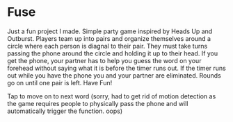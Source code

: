 # Fuse

Just a fun project I made. Simple party game inspired by Heads Up and Outburst. Players team up into pairs and organize themselves around a circle where each person is diagnal to their pair. They must take turns passing the phone around the circle and holding it up to their head. If you get the phone, your partner has to help you guess the word on your forehead without saying what it is before the timer runs out. If the timer runs out while you have the phone you and your partner are eliminated. Rounds go on until one pair is left. Have Fun!

Tap to move on to next word (sorry, had to get rid of motion detection as the game requires people to physically pass the phone and will automatically trigger the function. oops)

